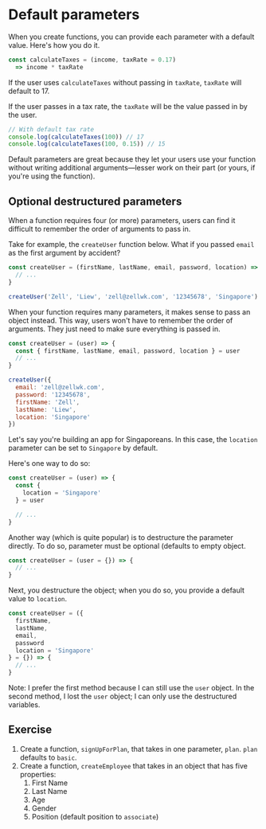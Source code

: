 # Default parameters

When you create functions, you can provide each parameter with a default value. Here's how you do it.

```js
const calculateTaxes = (income, taxRate = 0.17)
  => income * taxRate
```

If the user uses `calculateTaxes` without passing in `taxRate`, `taxRate` will default to 17.

If the user passes in a tax rate, the `taxRate` will be the value passed in by the user.

```js
// With default tax rate
console.log(calculateTaxes(100)) // 17
console.log(calculateTaxes(100, 0.15)) // 15
```

Default parameters are great because they let your users use your function without writing additional arguments—lesser work on their part (or yours, if you're using the function).

## Optional destructured parameters

When a function requires four (or more) parameters, users can find it difficult to remember the order of arguments to pass in.

Take for example, the `createUser` function below. What if you passed `email` as the first argument by accident?

```js
const createUser = (firstName, lastName, email, password, location) => {
  // ...
}

createUser('Zell', 'Liew', 'zell@zellwk.com', '12345678', 'Singapore')
```

When your function requires many parameters, it makes sense to pass an object instead. This way, users won't have to remember the order of arguments. They just need to make sure everything is passed in.

```js
const createUser = (user) => {
  const { firstName, lastName, email, password, location } = user
  // ...
}

createUser({
  email: 'zell@zellwk.com',
  password: '12345678',
  firstName: 'Zell',
  lastName: 'Liew',
  location: 'Singapore'
})
```

Let's say you're building an app for Singaporeans. In this case, the `location` parameter can be set to `Singapore` by default.

Here's one way to do so:

```js
const createUser = (user) => {
  const {
    location = 'Singapore'
  } = user

  // ...
}
```

Another way (which is quite popular) is to destructure the parameter directly. To do so, parameter must be optional (defaults to empty object.

```js
const createUser = (user = {}) => {
  // ...
}
```

Next, you destructure the object; when you do so, you provide a default value to `location`.

```js
const createUser = ({
  firstName,
  lastName,
  email,
  password
  location = 'Singapore'
} = {}) => {
  // ...
}
```

Note: I prefer the first method because I can still use the `user` object. In the second method, I lost the `user` object; I can only use the destructured variables.

## Exercise

1. Create a function, `signUpForPlan`, that takes in one parameter, `plan`. `plan` defaults to `basic`.
2. Create a function, `createEmployee` that takes in an object that has five properties:
	1. First Name
	2. Last Name
	3. Age
	4. Gender
	5. Position (default position to `associate`)
